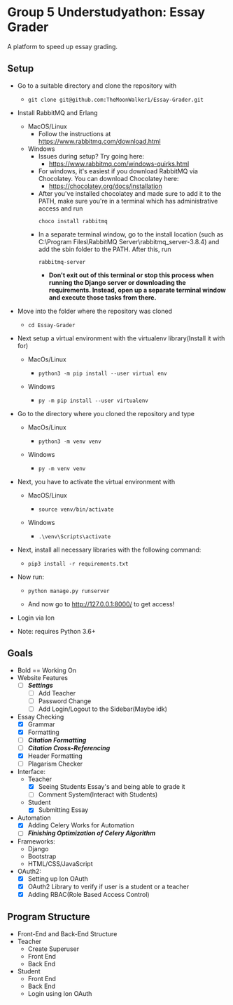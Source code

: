 # Group 5 Understudyathon: Essay Grader

A platform to speed up essay grading.

## Setup

* Go to a suitable directory and clone the repository with
	* ```
  	  git clone git@github.com:TheMoonWalker1/Essay-Grader.git
  	  ```
 * Install RabbitMQ and Erlang
	* MacOS/Linux
		* Follow the instructions at https://www.rabbitmq.com/download.html
	* Windows
		* Issues during setup? Try going here:
			* https://www.rabbitmq.com/windows-quirks.html
		* For windows, it's easiest if you download RabbitMQ via Chocolatey. You can download Chocolatey here:
			* https://chocolatey.org/docs/installation
		* After you've installed chocolatey and made sure to add it to the PATH, make sure you're in a terminal which has administrative access and run 
			```
			choco install rabbitmq
			```
		* In a separate terminal window, go to the install location (such as C:\Program Files\RabbitMQ Server\rabbitmq_server-3.8.4) and add the sbin folder to the PATH. After this, run 
			```
			rabbitmq-server
			```
			* **Don't exit out of this terminal or stop this process when running the Django server or downloading the requirements. Instead, open up a separate terminal window and execute those tasks from there.**

* Move into the folder where the repository was cloned
	* ```
	  cd Essay-Grader
	  ```

* Next setup a virtual environment with the virtualenv library(Install it with for)
	* MacOs/Linux
		* ```
		  python3 -m pip install --user virtual env
		  ```
	* Windows
		* ```
		  py -m pip install --user virtualenv
		  ```
* Go to the directory where you cloned the repository and type
	* MacOs/Linux
		* ```
		  python3 -m venv venv
		  ```
	* Windows
		* ```
		  py -m venv venv
		  ```
* Next, you have to activate the virtual environment with
	* MacOS/Linux
		* ```
		  source venv/bin/activate
		  ```
	* Windows
		* ```
		  .\venv\Scripts\activate
		  ```
* Next, install all necessary libraries with the following command:
	* ```
	  pip3 install -r requirements.txt
	  ```
* Now run:
	* ```
	  python manage.py runserver
	  ```
	* And now go to http://127.0.0.1:8000/ to get access!
* Login via Ion
* Note: requires Python 3.6+

## Goals
* Bold == Working On
* Website Features
	- [ ] ***Settings***
		- [ ] Add Teacher
		- [ ] Password Change
		- [ ] Add Login/Logout to the Sidebar(Maybe idk)
* Essay Checking 
	- [x] Grammar
	- [x] Formatting
	- [ ] ***Citation Formatting***
	- [ ] ***Citation Cross-Referencing***
	- [x] Header Formatting
	- [ ] Plagarism Checker
* Interface:
	* Teacher 
		- [x] Seeing Students Essay's and being able to grade it
		- [ ] Comment System(Interact with Students)
	* Student
		- [x] Submitting Essay
* Automation
	- [x] Adding Celery Works for Automation
	- [ ] ***Finishing Optimization of Celery Algorithm***
* Frameworks:
	* Django
	* Bootstrap
	* HTML/CSS/JavaScript
* OAuth2:
	- [x] Setting up Ion OAuth
	- [x] OAuth2 Library to verify if user is a student or a teacher
	- [x] Adding RBAC(Role Based Access Control)

## Program Structure
* Front-End and Back-End Structure
* Teacher
	* Create Superuser
	* Front End
	* Back End
* Student
	* Front End
	* Back End
	* Login using Ion OAuth
